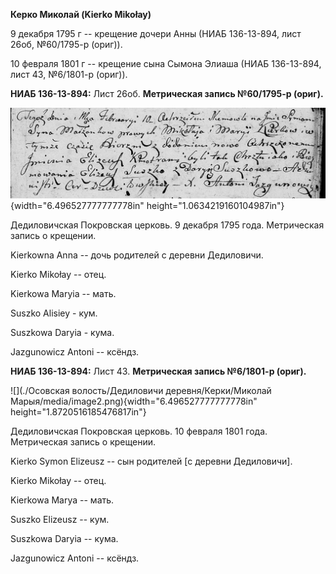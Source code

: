 **Керко Миколай (Kierko Mikołay)**

9 декабря 1795 г -- крещение дочери Анны (НИАБ 136-13-894, лист 26об,
№60/1795-р (ориг)).

10 февраля 1801 г -- крещение сына Сымона Элиаша (НИАБ 136-13-894, лист
43, №6/1801-р (ориг)).

**НИАБ 136-13-894:** Лист 26об. **Метрическая запись №60/1795-р
(ориг).**

![](./media/6820a27d51759eb8c175532502a3362952f6aac1.png){width="6.496527777777778in"
height="1.0634219160104987in"}

Дедиловичская Покровская церковь. 9 декабря 1795 года. Метрическая
запись о крещении.

Kierkowna Anna -- дочь родителей с деревни Дедиловичи.

Kierko Mikołay -- отец.

Kierkowa Maryia -- мать.

Suszko Alisiey - кум.

Suszkowa Daryia - кума.

Jazgunowicz Antoni -- ксёндз.

**НИАБ 136-13-894:** Лист 43. **Метрическая запись №6/1801-р (ориг).**

![](./Осовская волость/Дедиловичи деревня/Керки/Миколай Марыя/media/image2.png){width="6.496527777777778in"
height="1.8720516185476817in"}

Дедиловичская Покровская церковь. 10 февраля 1801 года. Метрическая
запись о крещении.

Kierko Symon Elizeusz -- сын родителей \[с деревни Дедиловичи\].

Kierko Mikołay -- отец.

Kierkowa Marya -- мать.

Suszko Elizeusz -- кум.

Suszkowa Daryia -- кума.

Jazgunowicz Antoni -- ксёндз.
